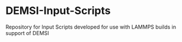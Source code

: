 # DEMSI-Input-Scripts
Repository for Input Scripts developed for use with LAMMPS builds in support of DEMSI
